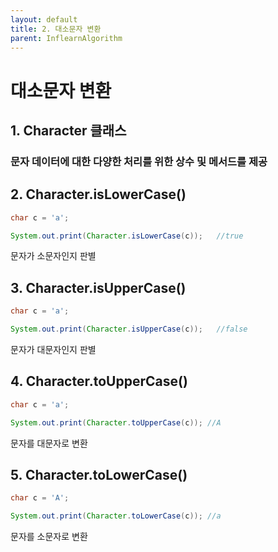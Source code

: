 ```yaml
---
layout: default
title: 2. 대소문자 변환
parent: InflearnAlgorithm
---
```


# 대소문자 변환


## 1. Character 클래스 
  
### 문자 데이터에 대한 다양한 처리를 위한 상수 및 메서드를 제공 
  

## 2. Character.isLowerCase()
``` java
char c = 'a';

System.out.print(Character.isLowerCase(c));   //true
```

문자가 소문자인지 판별

## 3. Character.isUpperCase()
``` java
char c = 'a';

System.out.print(Character.isUpperCase(c));   //false
```

문자가 대문자인지 판별

## 4. Character.toUpperCase()
``` java
char c = 'a';

System.out.print(Character.toUpperCase(c)); //A
```

문자를 대문자로 변환

## 5. Character.toLowerCase()
``` java
char c = 'A';

System.out.print(Character.toLowerCase(c)); //a
```

문자를 소문자로 변환